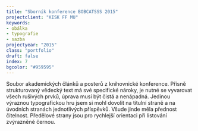 ```yaml
---
title: "Sborník konference BOBCATSSS 2015"
projectclient: "KISK FF MU"
keywords: 
- obálka
- typografie
- sazba
projectyear: "2015"
class: "portfolio"
draft: false
index: 7
bgcolor: "#959595"
---
```



Soubor akademických článků a&nbsp;posterů z&nbsp;knihovnické konference. Přísně strukturovaný vědecký text má své specifické nároky, je nutné se vyvarovat všech rušivých prvků, úprava musí být čistá a&nbsp;nenápadná. Jedinou výraznou typografickou hru jsem si mohl dovolit na titulní straně a&nbsp;na úvodních stranách jednotlivých příspěvků. Všude jinde měla přednost čitelnost. Předělové strany jsou pro rychlejší orientaci při listování zvýrazněné černou.